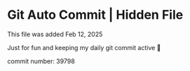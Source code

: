 # Git Auto Commit | Hidden File

This file was added Feb 12, 2025

Just for fun and keeping my daily git commit active 🤪

commit number: 39798
